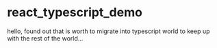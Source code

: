 # react_typescript_demo
hello, found out that is worth to migrate into typescript world to keep up with the rest of the world...
